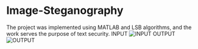 # Image-Steganography
The project was implemented using MATLAB and LSB algorithms, and the work serves the purpose of text security.
INPUT 
![INPUT](https://github.com/AkashPatilkulkarni/Image-Steganography/assets/139881101/5a678236-d3f8-481d-a178-fa25d1b765e7)
OUTPUT
![OUTPUT](https://github.com/AkashPatilkulkarni/Image-Steganography/assets/139881101/60d99060-07ef-4b02-9e2d-23ceadcba70e)
